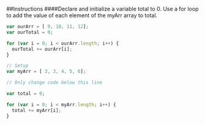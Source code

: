 ##Instructions
####Declare and initialize a variable total to 0. Use a for loop to add the value of each element of the myArr array to total.


``` javascript
var ourArr = [ 9, 10, 11, 12];
var ourTotal = 0;

for (var i = 0; i < ourArr.length; i++) {
  ourTotal += ourArr[i];
}

// Setup
var myArr = [ 2, 3, 4, 5, 6];

// Only change code below this line

var total = 0;

for (var i = 0; i < myArr.length; i++) {
  total += myArr[i];
}
```
